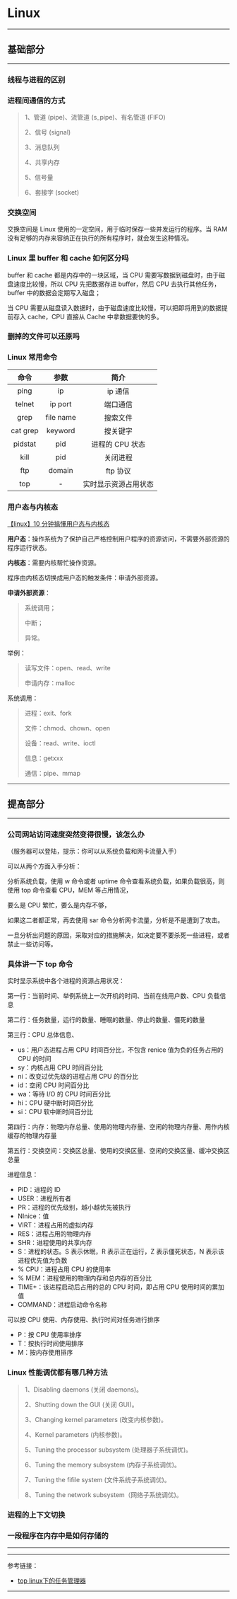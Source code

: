 # Linux

---

## 基础部分

---

### 线程与进程的区别

### 进程间通信的方式

> 1、管道 (pipe)、流管道 (s_pipe)、有名管道 (FIFO)
>
> 2、信号 (signal)
>
> 3、消息队列
>
> 4、共享内存
>
> 5、信号量
>
> 6、套接字 (socket)

### 交换空间

交换空间是 Linux 使用的一定空间，用于临时保存一些并发运行的程序。当 RAM 没有足够的内存来容纳正在执行的所有程序时，就会发生这种情况。

### Linux 里 buffer 和 cache 如何区分吗

buffer 和 cache 都是内存中的一块区域，当 CPU 需要写数据到磁盘时，由于磁盘速度比较慢，所以 CPU 先把数据存进 buffer，然后 CPU 去执行其他任务，buffer
中的数据会定期写入磁盘；

当 CPU 需要从磁盘读入数据时，由于磁盘速度比较慢，可以把即将用到的数据提前存入 cache，CPU 直接从 Cache 中拿数据要快的多。

### 删掉的文件可以还原吗

### Linux 常用命令

| 命令 | 参数 | 简介 |
| :---: | :---: | :---: |
| ping | ip | ip 通信 |
| telnet | ip port | 端口通信 |
| grep | file name | 搜索文件 |
| cat grep | keyword | 搜关键字 |
| pidstat | pid | 进程的 CPU 状态 |
| kill | pid | 关闭进程 |
| ftp | domain | ftp 协议 |
| top | - | 实时显示资源占用状态 |

### 用户态与内核态

[【linux】10 分钟搞懂用户态与内核态](https://www.bilibili.com/video/BV16J411p7f1)

**用户态**：操作系统为了保护自己严格控制用户程序的资源访问，不需要外部资源的程序运行状态。

**内核态**：需要内核帮忙操作资源。

程序由内核态切换成用户态的触发条件：申请外部资源。

**申请外部资源**：

> 系统调用；
>
> 中断；
>
> 异常。

举例：

> 读写文件：open、read、write
>
> 申请内存：malloc

系统调用：

> 进程：exit、fork
>
> 文件：chmod、chown、open
>
> 设备：read、write、ioctl
>
> 信息：getxxx
>
> 通信：pipe、mmap



---

## 提高部分

---

### 公司网站访问速度突然变得很慢，该怎么办

（服务器可以登陆，提示：你可以从系统负载和网卡流量入手）

可以从两个方面入手分析：

分析系统负载，使用 w 命令或者 uptime 命令查看系统负载，如果负载很高，则使用 top 命令查看 CPU，MEM 等占用情况，

要么是 CPU 繁忙，要么是内存不够，

如果这二者都正常，再去使用 sar 命令分析网卡流量，分析是不是遭到了攻击。

一旦分析出问题的原因，采取对应的措施解决，如决定要不要杀死一些进程，或者禁止一些访问等。

### 具体讲一下 top 命令

实时显示系统中各个进程的资源占用状况：

第一行：当前时间、举例系统上一次开机的时间、当前在线用户数、CPU 负载信息

第二行：任务数量，运行的数量、睡眠的数量、停止的数量、僵死的数量

第三行：CPU 总体信息、

- us：用户态进程占用 CPU 时间百分比，不包含 renice 值为负的任务占用的 CPU 的时间
- sy：内核占用 CPU 时间百分比
- ni：改变过优先级的进程占用 CPU 的百分比
- id：空闲 CPU 时间百分比
- wa：等待 I/O 的 CPU 时间百分比
- hi：CPU 硬中断时间百分比
- si：CPU 软中断时间百分比

第四行：内存：物理内存总量、使用的物理内存量、空闲的物理内存量、用作内核缓存的物理内存量

第五行：交换空间：交换区总量、使用的交换区量、空闲的交换区量、缓冲交换区总量

进程信息：

- PID：进程的 ID
- USER：进程所有者
- PR：进程的优先级别，越小越优先被执行
- NInice：值
- VIRT：进程占用的虚拟内存
- RES：进程占用的物理内存
- SHR：进程使用的共享内存
- S：进程的状态。S 表示休眠，R 表示正在运行，Z 表示僵死状态，N 表示该进程优先值为负数
- % CPU：进程占用 CPU 的使用率
- % MEM：进程使用的物理内存和总内存的百分比
- TIME+：该进程启动后占用的总的 CPU 时间，即占用 CPU 使用时间的累加值
- COMMAND：进程启动命令名称

可以按 CPU 使用、内存使用、执行时间对任务进行排序

- P：按 CPU 使用率排序
- T：按执行时间使用排序
- M：按内存使用排序

### Linux 性能调优都有哪几种方法

> 1、Disabling daemons (关闭 daemons)。
>
> 2、Shutting down the GUI (关闭 GUI)。
>
> 3、Changing kernel parameters (改变内核参数)。
>
> 4、Kernel parameters (内核参数)。
>
> 5、Tuning the processor subsystem (处理器子系统调优)。
>
> 6、Tuning the memory subsystem (内存子系统调优)。
>
> 7、Tuning the fifile system (文件系统子系统调优)。
>
> 8、Tuning the network subsystem（网络子系统调优)。

### 进程的上下文切换

### 一段程序在内存中是如何存储的

---



---

参考链接：

- [top linux下的任务管理器](https://linuxtools-rst.readthedocs.io/zh_CN/latest/tool/top.html)

---

















